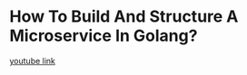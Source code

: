 # How To Build And Structure A Microservice In Golang?
[youtube link](https://www.youtube.com/watch?v=sqj4UzN4OpU&list=PL0xRBLFXXsP7-0IVCmoo2FEWBrQzfH2l8&index=6)